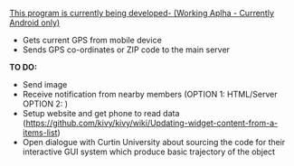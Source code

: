 <u> This program is currently being developed- (Working Aplha - Currently Android only) </u>

- Gets current GPS from mobile device
- Sends GPS co-ordinates or ZIP code to the main server


<b>TO DO:</b>
- Send image
- Receive notification from nearby members (OPTION 1: HTML/Server OPTION 2: )
- Setup website and get phone to read data (https://github.com/kivy/kivy/wiki/Updating-widget-content-from-a-items-list)
- Open dialogue with Curtin University about sourcing the code for their interactive GUI system which produce basic trajectory of the object
